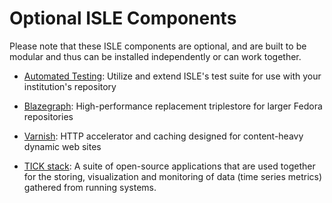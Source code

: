 # Optional ISLE Components

Please note that these ISLE components are optional, and are built to be modular and thus can be installed independently or can work together.

* [Automated Testing](automated-testing.md): Utilize and extend ISLE's test suite for use with your institution's repository

* [Blazegraph](blazegraph.md): High-performance replacement triplestore for larger Fedora repositories

* [Varnish](varnish.md): HTTP accelerator and caching designed for content-heavy dynamic web sites 

* [TICK stack](tickstack.md): A suite of open-source applications that are used together for the storing, visualization and monitoring of data (time series metrics) gathered from running systems.

